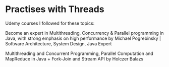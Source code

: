 # Practises with Threads

Udemy courses I followed for these topics:

Become an expert in Multithreading, Concurrency & Parallel programming in Java, with strong emphasis on high performance by Michael Pogrebinsky | Software Architecture, System Design, Java Expert

Multithreading and Concurrent Programming, Parallel Computation and MapReduce in Java + Fork-Join and Stream API by Holczer Balazs

